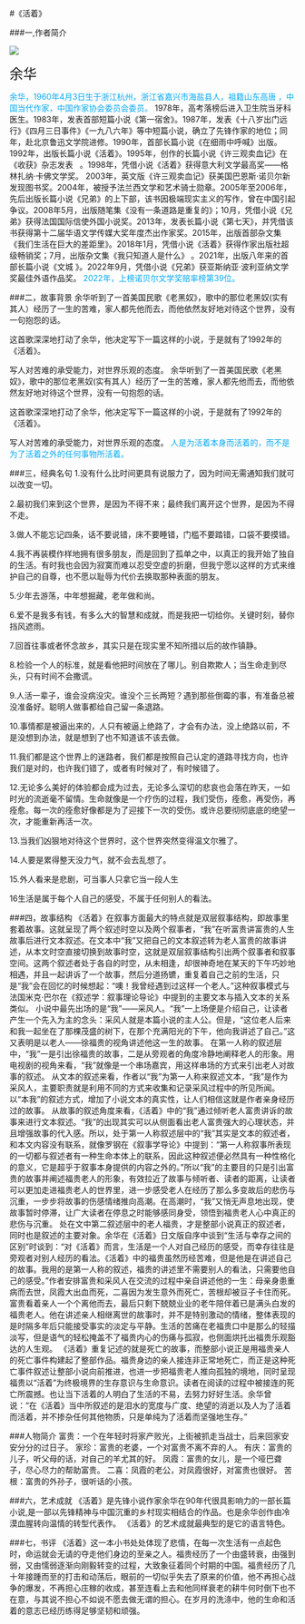 #《活着》

###一,作者简介

![](https://img.mp.itc.cn/upload/20161201/f37c67a2ce9f44d69fab54914e39b953_th.jpeg)

<font size="5">余华</font>

<font class="text-color-7" color="03a9f4">余华，1960年4月3日生于浙江杭州，浙江省嘉兴市海盐县人，祖籍山东高唐 ，中国当代作家，中国作家协会委员会委员。</font>
1978年，高考落榜后进入卫生院当牙科医生。1983年，发表首部短篇小说《第一宿舍》。1987年，发表《十八岁出门远行》《四月三日事件》《一九八六年》等中短篇小说，确立了先锋作家的地位；同年，赴北京鲁迅文学院进修。1990年，首部长篇小说《在细雨中呼喊》出版。1992年，出版长篇小说《活着》。1995年，创作的长篇小说《许三观卖血记》在《收获》杂志发表   。1998年，凭借小说《活着》获得意大利文学最高奖——格林扎纳·卡佛文学奖。
2003年，英文版《许三观卖血记》获美国巴恩斯·诺贝尔新发现图书奖。2004年，被授予法兰西文学和艺术骑士勋章。2005年至2006年，先后出版长篇小说《兄弟》的上下部，该书因极端现实主义的写作，曾在中国引起争议。2008年5月，出版随笔集《没有一条道路是重复的》；10月，凭借小说《兄弟》获得法国国际信使外国小说奖。2013年，发表长篇小说《第七天》，并凭借该书获得第十二届华语文学传媒大奖年度杰出作家奖。2015年，出版首部杂文集《我们生活在巨大的差距里》。2018年1月，凭借小说《活着》获得作家出版社超级畅销奖；7月，出版杂文集《我只知道人是什么》 。2021年，出版八年来的首部长篇小说《文城 》。2022年9月，凭借小说《兄弟》获亚斯纳亚·波利亚纳文学奖最佳外语作品奖。 <font class="text-color-61" color="#03a9f4">2022年，上榜诺贝尔文学奖赔率榜第39位。</font>

###二，故事背景
余华听到了一首美国民歌《老黑奴》，歌中的那位老黑奴(实有其人）经历了一生的苦难，家人都先他而去，而他依然友好地对待这个世界，没有一句抱怨的话。

这首歌深深地打动了余华，他决定写下一篇这样的小说，于是就有了1992年的《活着》。

写人对苦难的承受能力，对世界乐观的态度。
余华听到了一首美国民歌《老黑奴》，歌中的那位老黑奴(实有其人）经历了一生的苦难，家人都先他而去，而他依然友好地对待这个世界，没有一句抱怨的话。

这首歌深深地打动了余华，他决定写下一篇这样的小说，于是就有了1992年的《活着》。

写人对苦难的承受能力，对世界乐观的态度。
<font class="text-color-61" color="#03a9f4">人是为活着本身而活着的，而不是为了活着之外的任何事物所活着。</font>


###三，经典名句
1.没有什么比时间更具有说服力了，因为时间无需通知我们就可以改变一切。

2.最初我们来到这个世界，是因为不得不来；最终我们离开这个世界，是因为不得不走。

3.做人不能忘记四条，话不要说错，床不要睡错，门槛不要踏错，口袋不要摸错。

4.我不再装模作样地拥有很多朋友，而是回到了孤单之中，以真正的我开始了独自的生活。有时我也会因为寂寞而难以忍受空虚的折磨，但我宁愿以这样的方式来维护自己的自尊，也不愿以耻辱为代价去换取那种表面的朋友。

5.少年去游荡，中年想掘藏，老年做和尚。

6.爱不是我多有钱，有多么大的智慧和成就，而是我把一切给你。关键时刻，替你挡风遮雨。

7.回首往事或者怀念故乡，其实只是在现实里不知所措以后的故作镇静。

8.检验一个人的标准，就是看他把时间放在了哪儿。别自欺欺人；当生命走到尽头，只有时间不会撒谎。

9.人活一辈子，谁会没病没灾。谁没个三长两短？遇到那些倒霉的事，有准备总被没准备好。聪明人做事都给自己留一条退路。

10.事情都是被逼出来的，人只有被逼上绝路了，才会有办法，没上绝路以前，不是没想到办法，就是想到了也不知道该不该去做。

11.我们都是这个世界上的迷路者，我们都是按照自己认定的道路寻找方向，也许我们是对的，也许我们错了，或者有时候对了，有时候错了。

12.无论多么美好的体验都会成为过去，无论多么深切的悲哀也会落在昨天，一如时光的流逝毫不留情。生命就像是一个疗伤的过程，我们受伤，痊愈，再受伤，再痊愈。每一次的痊愈好像都是为了迎接下一次的受伤。或许总要彻彻底底的绝望一次，才能重新再活一次。

13.当我们凶狠地对待这个世界时，这个世界突然变得温文尔雅了。

14.人要是累得整天没力气，就不会去乱想了。

15.外人看来是悲剧，可当事人只拿它当一段人生

16生活是属于每个人自己的感受，不属于任何别人的看法。


###四，故事结构
《活着》在叙事方面最大的特点就是双层叙事结构，即故事里套着故事。这就呈现了两个叙述时空以及两个叙事者，“我”在听富贵讲富贵的人生故事后进行文本叙述。在文本中“我”又把自己的文本叙述转为老人富贵的故事讲述，从本文时空直接切换到故事时空，这就是双层叙事结构引出两个叙事者和叙事空间。这两个叙述者处于各自的时空，从未相逢，却很神奇地在某天的下午巧妙地相遇，并且一起讲诉了一个故事，然后分道扬镳，重复着自己之前的生活，只是“我”会在回忆的时候想起：“噢！我曾经遇到过这样一个老人。”这种叙事模式与法国米克·巴尔在《叙述学：叙事理论导论》中提到的主要文本与插入文本的关系类似。
小说中最先出场的是“我”——采风人。“我”一上场便是介绍自己，让读者产生一个先入为主的念头：采风人就是本篇小说的主人公。但是，“这位老人后来和我一起坐在了那棵茂盛的树下，在那个充满阳光的下午，他向我讲述了自己。”这又表明是以老人——徐福贵的视角讲述他这一生的故事。
    在第一人称的叙述层中，“我”一是引出徐福贵的故事，二是从旁观者的角度冷静地阐释老人的形象。用电视剧的视角来看，“我”就像是一个串场嘉宾，用这样串场的方式来引出老人对故事的叙述。
从文本的叙述来看，作者以“我”为第一人称来叙述文本，“我”是作为采风人，主要职责就是利用不同的方式来收集和记录采风过程中的所见所闻。以“本我”的叙述方式，增加了小说文本的真实性，让人们相信这就是作者亲身经历过的故事。
从故事的叙述角度来看，《活着》中的“我”通过倾听老人富贵讲诉的故事来进行文本叙述。“我”的出现其实可以从侧面看出老人富贵强大的心理状态，并且增强故事的代入感。所以，处于第一人称叙述层中的“我”其实是文本的叙述者，和本文内容没有联系，就像罗钢在《叙事学导论》中提到：“第一人称叙事所表现的一切都与叙述者有一种生命本体上的联系，因此这种叙述便必然具有一种性格化的意义，它是超乎于叙事本身提供的内容之外的。”所以“我”的主要目的只是引出富贵的故事并阐述福贵老人的形象，有效拉近了故事与倾听者、读者的距离，让读者可以更加走进福贵老人的世界里，进一步感受老人在经历了那么多变故后的悲伤与沉重，一步步将故事的伤感情绪推向高潮。在高潮时，“我”又悄无声息地出现，使故事暂时停滞，让广大读者在停息之时能够感同身受，领悟到福贵老人心中真正的悲伤与沉重。
处在文中第二叙述层中的老人福贵，才是整部小说真正的叙述者，同时也是叙述的主要对象。余华在《活着》日文版自序中谈到“生活与幸存之间的区别”时谈到：“对《活着》而言，生活是一个人对自己经历的感受，而幸存往往是旁观者对别人经历的看法。《活着》中的福贵虽然历经苦难，但是他是在讲述自己的故事。我用的是第一人称的叙述，福贵的讲述里不需要别人的看法，只需要他自己的感受。”作者安排富贵和采风人在交流的过程中亲自讲述他的一生：母亲身患重病而去世，凤霞大出血而死，二喜因为发生意外而死亡，苦根却被豆子卡住而死。富贵看着亲人一个个离他而去，最后只剩下兢兢业业的老牛陪伴着已是满头白发的福贵老人。他在讲述亲人相继离世的故事时，并不是特别激动的情绪，整体表现的是时隔多年后只能接受事实的淡定与平静。生活的苦痛在老福贵口中是那么的轻描淡写，但是语气的轻松掩盖不了福贵内心的伤痛与孤寂，也侧面烘托出福贵乐观豁达的人生观。
《活着》重复记述的就是死亡的故事，而整部小说正是用福贵亲人的死亡事件构建起了整部作品。福贵身边的亲人接连非正常地死亡，而正是这种死亡事件叙述让整部小说向前推进，也进一步把福贵老人推向孤独的境地，同时呈现福贵以“活着”为终极境界的生存意识与生命意识。读者在阅读的过程中被接连的死亡所震撼。也让当下活着的人明白了生活的不易，去努力好好生活。余华曾说：“在《活着》当中所叙述的是泪水的宽度与广度、绝望的消逝以及人为了活着而活着，并不掺杂任何其他物质，只是单纯为了活着而坚强地生存。”


###人物简介
富贵：一个在年轻时将家产败光，上街被抓走当战士，后来回家安安分分的过日子。
家珍：富贵的老婆，一个对富贵不离不弃的人。
有庆：富贵的儿子，听父母的话，对自己的羊尤其的好。
凤霞：富贵的女儿，是一个哑巴聋子，尽心尽力的帮助富贵。
二喜：凤霞的老公，对凤霞很好，对富贵也很好。
苦根：富贵的外孙子，很听话的小孩。


###六，艺术成就
《活着》是先锋小说作家余华在90年代很具影响力的一部长篇小说,是一部以先锋精神与中国沉重的乡村现实相结合的作品。也是余华创作由冷漠血腥转向温情的转型代表作。
《活着》的艺术成就最典型的是它的语言特色。

###七，书评
《活着》这一本小书处处体现了悲情，在每一次生活有一点起色时，命运就会无请的夺走他们身边的至亲之人。福贵经历了一个由盛转衰，由强到弱，又由懦弱逐渐向刚毅转变的过程，大致象征着同个时期的中国。福贵经历了几十年接踵而至的打击和动荡后，眼前的一切似乎失去了原来的价值，他不再担心战争的爆发，不再担心庄稼的收成，甚至连看上去和他同样衰老的耕牛何时倒下也不在意，与其说不担心不如说不愿去做无谓的担心。在岁月的洗涤中，他的生命和活着的意志已经历练得足够坚韧和顽强。